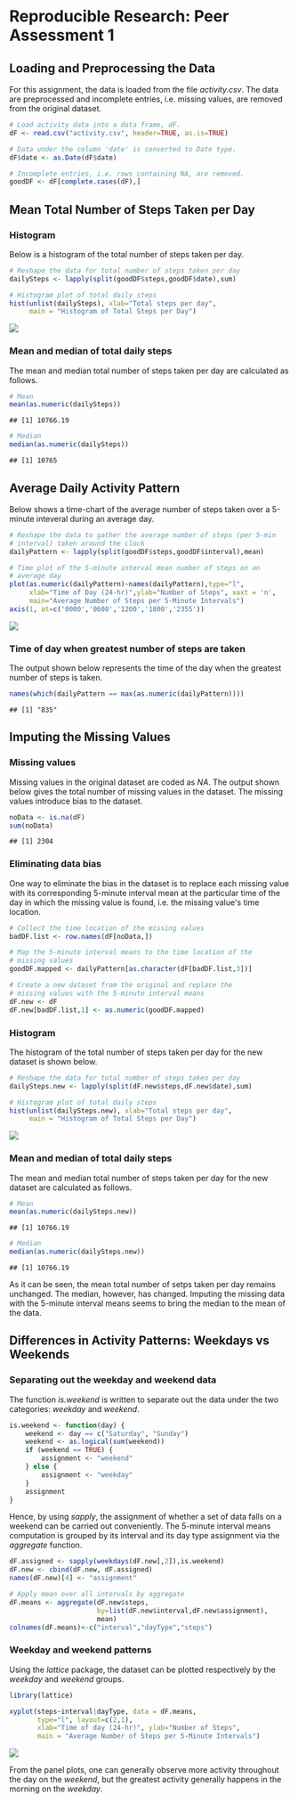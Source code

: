 # Reproducible Research: Peer Assessment 1


## Loading and Preprocessing the Data
For this assignment, the data is loaded from the file _activity.csv_. The data are preprocessed and incomplete entries, i.e. missing values, are removed from the original dataset.


```r
# Load activity data into a data frame, dF.
dF <- read.csv("activity.csv", header=TRUE, as.is=TRUE)

# Data under the column 'date' is converted to Date type.
dF$date <- as.Date(dF$date)

# Incomplete entries, i.e. rows containing NA, are removed. 
goodDF <- dF[complete.cases(dF),]
```


## Mean Total Number of Steps Taken per Day

### Histogram
Below is a histogram of the total number of steps taken per day.


```r
# Reshape the data for total number of steps taken per day
dailySteps <- lapply(split(goodDF$steps,goodDF$date),sum)

# Histogram plot of total daily steps
hist(unlist(dailySteps), xlab="Total steps per day", 
     main = "Histogram of Total Steps per Day")
```

![](PA1_template_files/figure-html/unnamed-chunk-2-1.png) 

### Mean and median of total daily steps
The mean and median total number of steps taken per day are calculated as follows.


```r
# Mean
mean(as.numeric(dailySteps))
```

```
## [1] 10766.19
```

```r
# Median
median(as.numeric(dailySteps))
```

```
## [1] 10765
```

## Average Daily Activity Pattern

Below shows a time-chart of the average number of steps taken over a 5-minute inteveral during an average day.


```r
# Reshape the data to gather the average number of steps (per 5-min 
# interval) taken around the clock
dailyPattern <- lapply(split(goodDF$steps,goodDF$interval),mean)

# Time plot of the 5-minute interval mean number of steps on an 
# average day
plot(as.numeric(dailyPattern)~names(dailyPattern),type="l",
     xlab="Time of Day (24-hr)",ylab="Number of Steps", xaxt = 'n', 
     main="Average Number of Steps per 5-Minute Intervals")
axis(1, at=c('0000','0600','1200','1800','2355'))
```

![](PA1_template_files/figure-html/unnamed-chunk-4-1.png) 

### Time of day when greatest number of steps are taken
The output shown below represents the time of the day when the greatest number of steps is taken.


```r
names(which(dailyPattern == max(as.numeric(dailyPattern))))
```

```
## [1] "835"
```

## Imputing the Missing Values

### Missing values
Missing values in the original dataset are coded as _NA_. The output shown below gives the total number of missing values in the dataset. The missing values introduce bias to the dataset.


```r
noData <- is.na(dF)
sum(noData)
```

```
## [1] 2304
```

### Eliminating data bias
One way to eliminate the bias in the dataset is to replace each missing value with its corresponding 5-minute interval mean at the particular time of the day in which the missing value is found, i.e. the missing value's time location.


```r
# Collect the time location of the missing values
badDF.list <- row.names(dF[noData,])

# Map the 5-minute interval means to the time location of the 
# missing values
goodDF.mapped <- dailyPattern[as.character(dF[badDF.list,3])]

# Create a new dataset from the original and replace the 
# missing values with the 5-minute interval means
dF.new <- dF
dF.new[badDF.list,1] <- as.numeric(goodDF.mapped)
```

### Histogram
The histogram of the total number of steps taken per day for the new dataset is shown below.


```r
# Reshape the data for total number of steps taken per day
dailySteps.new <- lapply(split(dF.new$steps,dF.new$date),sum)

# Histogram plot of total daily steps
hist(unlist(dailySteps.new), xlab="Total steps per day", 
     main = "Histogram of Total Steps per Day")
```

![](PA1_template_files/figure-html/unnamed-chunk-8-1.png) 

### Mean and median of total daily steps
The mean and median total number of steps taken per day for the new dataset are calculated as follows.


```r
# Mean
mean(as.numeric(dailySteps.new))
```

```
## [1] 10766.19
```

```r
# Median
median(as.numeric(dailySteps.new))
```

```
## [1] 10766.19
```

As it can be seen, the mean total number of setps taken per day remains unchanged. The median, however, has changed. Imputing the missing data with the 5-minute interval means seems to bring the median to the mean of the data.

## Differences in Activity Patterns: Weekdays vs Weekends

### Separating out the weekday and weekend data
The function _is.weekend_ is written to separate out the data under the two categories: _weekday_ and _weekend_.


```r
is.weekend <- function(day) {
    weekend <- day == c("Saturday", "Sunday")
    weekend <- as.logical(sum(weekend))
    if (weekend == TRUE) {
        assignment <- "weekend"
    } else {
        assignment <- "weekday"
    }
    assignment
}
```

Hence, by using _sapply_, the assignment of whether a set of data falls on a weekend can be carried out conveniently. The 5-minute interval means computation is grouped by its interval and its day type assignment via the _aggregate_ function.


```r
dF.assigned <- sapply(weekdays(dF.new[,2]),is.weekend)
dF.new <- cbind(dF.new, dF.assigned)
names(dF.new)[4] <- "assignment"

# Apply mean over all intervals by aggregate
dF.means <- aggregate(dF.new$steps,
                      by=list(dF.new$interval,dF.new$assignment),
                      mean)
colnames(dF.means)<-c("interval","dayType","steps")
```

### Weekday and weekend patterns
Using the _lattice_ package, the dataset can be plotted respectively by the _weekday_ and _weekend_ groups.


```r
library(lattice)

xyplot(steps~interval|dayType, data = dF.means,
       type="l", layout=c(2,1),
       xlab="Time of day (24-hr)", ylab="Number of Steps",
       main = "Average Number of Steps per 5-Minute Intervals")
```

![](PA1_template_files/figure-html/unnamed-chunk-12-1.png) 

From the panel plots, one can generally observe more activity throughout the day on the _weekend_, but the greatest activity generally happens in the morning on the _weekday_.
